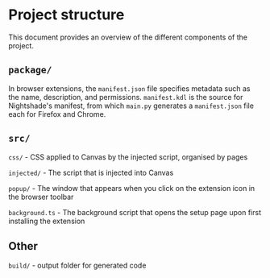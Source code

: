 # Project structure
This document provides an overview of the different components of the project.

## `package/`
In browser extensions, the `manifest.json` file specifies metadata such as the name, description, and permissions. `manifest.kdl` is the source for Nightshade's manifest, from which `main.py` generates a `manifest.json` file each for Firefox and Chrome.

## `src/`
`css/` - CSS applied to Canvas by the injected script, organised by pages

`injected/` - The script that is injected into Canvas

`popup/` - The window that appears when you click on the extension icon in the browser toolbar

`background.ts` - The background script that opens the setup page upon first installing the extension

## Other
`build/` - output folder for generated code
